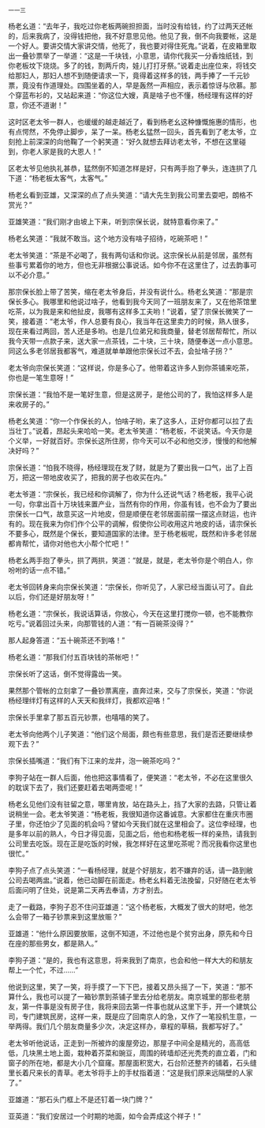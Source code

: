     一一三 

   杨老幺道：“去年子，我吃过你老板两碗担担面，当时没有给钱，约了过两天还帐的，后来我病了，没得钱把他，我不好意思见他。他见了我，倒不向我要帐，这是一个好人。要讲交情大家讲交情，他死了，我也要对得住死鬼。”说着，在皮箱里取出一叠钞票举了一举道：“这是一千块钱，小意思，请你代我买一分香烛纸钱，到你老板坟下烧烧。多了的钱，割两斤肉，娃儿打打牙祭。”说着走出座位来，将钱交给那妇人，那妇人想不到随便请求一下，竟得着这样多的钱，两手捧了一千元钞票，竟没有作道理处。四围坐着的人，早是轰然一声相应，表示着惊讶与欣慕。那个穿蓝布衫的，又站起来道：“你这位大嫂，真是啥子也不懂，杨经理有这样的好意，你还不道谢！”

   这时区老太爷一群人，也缓缓的越走越近了，看到杨老幺这种慷慨施惠的情形，也有点愕然，不免停止脚步，呆了一呆。杨老幺猛然一回头，首先看到了老太爷，立刻抢上前深深的向他鞠了一个躬笑道：“好久就想去拜访老太爷，不想在这里碰到，你老人家是我的大恩人！”

   区老太爷见他执礼甚恭，猛然倒不知道怎样是好，只有两手抱了拳头，连连拱了几下道：“杨老板太客气，太客气。”

   杨老幺看到亚雄，又深深的点了点头笑道：“请大先生到我公司里去耍吧，朗格不赏光？”

   亚雄笑道：“我们刚才由坡上下来，听到宗保长说，就特意看你来了。”

   杨老幺笑道：“我就不敢当。这个地方没有啥子招待，吃碗茶吧！”

   老太爷笑道：“茶是不必喝了，我有两句话和你说。这宗保长从前是邻居，虽然有些事亏累着你的地方，但也无非根据公事说话。如今你不在这里住了，过去韵事可以不必介意。”

   那宗保长脸上带了苦笑，缩在老太爷身后，并没有说什么。杨老幺笑道：“那是宗保长多心。我哪里和他说过啥子，他看到我今天同了一班朋友来了，又在他茶馆里吃茶，以为我是来和他扯皮，我哪有这样多工夫哟！”说着，望了宗保长微笑了一笑，接着道：“老太爷，作人总要有良心，我当年在这里卖力的时候，熟人很多，现在来看过两回，苦人还是多哟。也是几位弟兄和我商量，替老邻居帮帮忙，所以我今天带一点款子来，送大家一点茶钱，二十块，三十块，随便奉送一点小意思。同这么多老邻居我都客气，难道就单单跟他宗保长过不去，会扯啥子拐？”

   老太爷向宗保长笑道：“这样说，你是多心了。他带着这许多人到你茶铺来吃茶，你也是一笔生意呀！”

   宗保长道：“我怕不是一笔好生意，但是这房子，是他公司的了，我怕这样多人是来收房子的。”

   杨老幺笑道：“你一个作保长的人，怕啥子哟，来了这多人，正好你都可以拉了去当壮丁。”说着，昂起头来哈哈一笑。老太爷笑道：“杨老板，不说笑话。今天你是个义举，一好就百好。宗保长这所住房，你今天可以不必和他交涉，慢慢的和他解决好吗？”

   宗保长道：“怕我不晓得，杨经理现在发了财，就是为了要出我一口气，出了上百万，把这一带地皮收买了，把我的房子也收买在内。”

   老太爷道：“宗保长，我已经和你调解了，你为什么还说气话？杨老板，我平心说一句，你拿出百十万块钱来置产业，当然有你的作用，你虽有钱，也不会为了要出宗保长一口气，故意买这一片地皮，但是顺便在老邻居面前摆一摆这点财运，也许有的。现在我来为你们作个公平的调解，假使你公司收用这片地皮的话，请宗保长不要多心，既然是个保长，要知道国家的法律。至于杨老板呢，既然和许多老邻居都肯帮忙，请你对他也大小帮个忙吧！”

   杨老幺两手抱了拳头，拱了两拱，笑道：“就是，就是，老太爷你是个明白人，你吩咐的话一点不错。”

   老太爷回转身来向宗保长笑道：“宗保长，你听见了，人家已经当面认可了。自此以后，你们还是好朋友呀！”

   杨老幺道：“宗保长，我说话算话，你放心，今天在这里打搅你一顿，也不能教你吃亏。”说着回过头来，向那管钱的人道：“有一百碗茶没得？”

   那人起身答道：“五十碗茶还不到咯！”

   杨老幺道：“那我们付五百块钱的茶帐吧！”

   宗保长听了这话，倒不觉得露齿一笑。

   果然那个管帐的立刻拿了一叠钞票离座，直奔过来，交与了宗保长，笑道：“你说杨经理绊灯有这样的人天天和我绊灯，我都欢迎咯！”

   宗保长手里拿了那五百元钞票，也嘻嘻的笑了。

   老太爷向他两个儿子笑道：“他们这个局面，颇也有些意思，我们是否还要继续参观下去？”

   宗保长插嘴道：“我们有下江来的龙井，泡一碗茶吃吗？”

   李狗子站在一群人后面，他也把这事情看了，便笑道：“老太爷，不必在这里很久的耽误下去了，我们还要赶着去喝两壶呢！”

   杨老幺见他们没有驻留之意，哪里肯放，站在路头上，挡了大家的去路，只管让着说稍坐一会。老太爷笑道：“杨老板，我很知道你这番诚意。大家都住在重庆市圈子里，你还怕少了见面的机会吗？譬如今天我们就在这里相会了。这位李经理，也是多年以前的熟人，今日才得见面，见面之后，他也和杨老板一样的亲热，请我到公司里去吃饭。现在正是吃饭的时候，我怎样好在这里吃茶呢？而况我看你这里也很忙。”

   李狗子点了点头笑道：“一看杨经理，就是个好朋友，若不嫌弃的话，请一路到敝公司去喝两盅。”说着，他已动脚在前面走。杨老幺料着无法挽留，只好随在老太爷后面问明了住处，说是第二天再去奉请，方才别去。

   走了一截路，李狗子忍不住问亚雄道：“这个杨老板，大概发了很大的财吧，他怎么会带了一箱子钞票来到这里放赈？”

   亚雄道：“他什么原因要放赈，这倒不知道，不过他也是个贫穷出身，原先和今日在座的那些男女，都是熟人。”

   李狗子道：“是的，我也有这意思，将来我到了南京，也会和他一样大大的和朋友帮上一个忙，不过……”

   他说到这里，笑了一笑，将手摸了一下下巴，接着又昂头摇了一下，笑道：“那不算什么，我也可以提了一箱钞票到茶铺子里去分给老朋友。南京城里的那些老朋友，第一件事是没有房子住，我将来回去第一件事也就从这里下手，开一个建筑公司，专门建筑民房，这样一来，既是应了回南京人的急，又作了一笔投机生意，一举两得。我们几个朋友商量多少次，决定这样办，章程的草稿，我都写好了。”

   老太爷听他说话，正走到一所被炸的废屋旁边，那屋子中间全是精光的，高高低低，几块黑土地上面，栽种着芥菜和豌豆，周围的砖墙却还光秃秃的直立着，门和窗子的所在地，都是大小几个窟窿。那屋面积宽大，石台阶还整齐的铺着，石头缝里长着尺来长的青草。老太爷将手上的手杖指着道：“这是我们原来远隔壁的人家了。”

   亚雄道：“那石头门框上不是还钉着一块门牌？”

   亚英道：“我们安居过一个时期的地面，如今会弄成这个祥子！”

